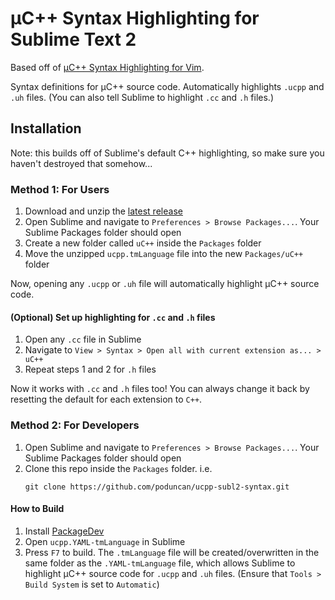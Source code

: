 # &micro;C++ Syntax Highlighting for Sublime Text 2
Based off of [&micro;C++ Syntax Highlighting for Vim](https://github.com/flxf/uCpp.vim).

Syntax definitions for &micro;C++ source code. Automatically highlights `.ucpp` and `.uh` files. (You can also tell Sublime to highlight `.cc` and `.h` files.)

## Installation
Note: this builds off of Sublime's default C++ highlighting, so make sure you haven't destroyed that somehow...

### Method 1: For Users
1. Download and unzip the [latest release](https://github.com/poduncan/ucpp-subl2-syntax/releases/download/v0.1.0/ucpp.tmLanguage.zip)
2. Open Sublime and navigate to `Preferences > Browse Packages...`. Your Sublime Packages folder should open
3. Create a new folder called `uC++` inside the `Packages` folder
4. Move the unzipped `ucpp.tmLanguage` file into the new `Packages/uC++` folder

Now, opening any `.ucpp` or `.uh` file will automatically highlight &micro;C++ source code.

#### (Optional) Set up highlighting for `.cc` and `.h` files

1. Open any `.cc` file in Sublime
2. Navigate to `View > Syntax > Open all with current extension as... > uC++`
3. Repeat steps 1 and 2 for `.h` files

Now it works with `.cc` and `.h` files too! You can always change it back by resetting the default for each extension to `C++`.

### Method 2: For Developers
1. Open Sublime and navigate to `Preferences > Browse Packages...`. Your Sublime Packages folder should open
2. Clone this repo inside the `Packages` folder. i.e. 
   ```
   git clone https://github.com/poduncan/ucpp-subl2-syntax.git
   ```

#### How to Build
1. Install [PackageDev](https://github.com/SublimeText/PackageDev)
2. Open `ucpp.YAML-tmLanguage` in Sublime
3. Press `F7` to build. The `.tmLanguage` file will be created/overwritten in the same folder as the `.YAML-tmLanguage` file, which allows Sublime to highlight &micro;C++ source code for `.ucpp` and `.uh` files. (Ensure that `Tools > Build System` is set to `Automatic`)
